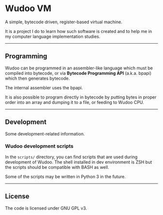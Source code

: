 # Wudoo VM

A simple, bytecode driven, register-based virtual machine.

It is a project I do to learn how such software is created and
to help me in my computer language implementation studies.

----

## Programming

Wudoo can be programmed in an assembler-like language which must be compiled into bytecode, or
via  **Bytecode Programming API** (a.k.a. bpapi) which then generates bytecode.

The internal assembler uses the bpapi.

It is also possible to program directly in bytecode by putting bytes in proper order into an array and
dumping it to a file, or feeding to Wudoo CPU.


----

## Development

Some development-related information.


### Wudoo development scripts

In the `scripts/` directory, you can find scripts that are used during development of Wudoo.
The shell installed in dev environment is ZSH but the scripts should be compatible with BASH as well.

Some of the scripts may be written in Python 3 in the future.


----

## License

The code is licensed under GNU GPL v3.
